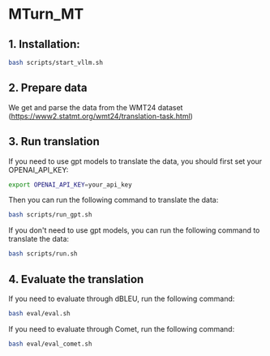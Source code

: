 # MTurn_MT

## 1. Installation:

```bash
bash scripts/start_vllm.sh
```

## 2. Prepare data

We get and parse the data from the WMT24 dataset (https://www2.statmt.org/wmt24/translation-task.html)

## 3. Run translation

If you need to use gpt models to translate the data, you should first set your OPENAI_API_KEY:

```bash
export OPENAI_API_KEY=your_api_key
```

Then you can run the following command to translate the data:

```bash
bash scripts/run_gpt.sh
```

If you don't need to use gpt models, you can run the following command to translate the data:

```bash
bash scripts/run.sh
```

## 4. Evaluate the translation

If you need to evaluate through dBLEU, run the following command:

```bash
bash eval/eval.sh
```

If you need to evaluate through Comet, run the following command:

```bash
bash eval/eval_comet.sh
```

